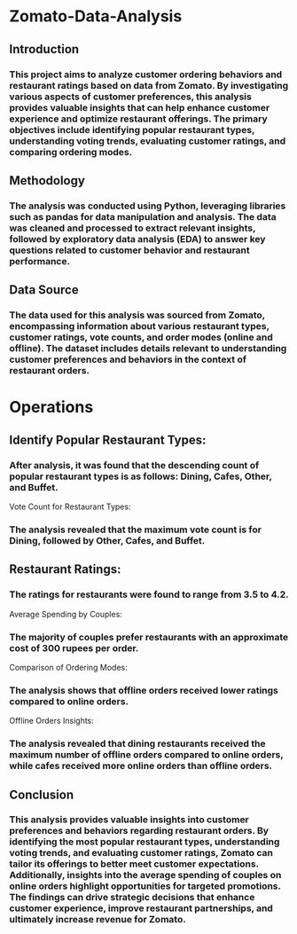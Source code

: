 # Zomato-Data-Analysis
## Introduction
### This project aims to analyze customer ordering behaviors and restaurant ratings based on data from Zomato. By investigating various aspects of customer preferences, this analysis provides valuable insights that can help enhance customer experience and optimize restaurant offerings. The primary objectives include identifying popular restaurant types, understanding voting trends, evaluating customer ratings, and comparing ordering modes.

## Methodology
### The analysis was conducted using Python, leveraging libraries such as pandas for data manipulation and analysis. The data was cleaned and processed to extract relevant insights, followed by exploratory data analysis (EDA) to answer key questions related to customer behavior and restaurant performance.

## Data Source
### The data used for this analysis was sourced from Zomato, encompassing information about various restaurant types, customer ratings, vote counts, and order modes (online and offline). The dataset includes details relevant to understanding customer preferences and behaviors in the context of restaurant orders.

# Operations
## Identify Popular Restaurant Types:

### After analysis, it was found that the descending count of popular restaurant types is as follows: Dining, Cafes, Other, and Buffet.
Vote Count for Restaurant Types:

### The analysis revealed that the maximum vote count is for Dining, followed by Other, Cafes, and Buffet.
## Restaurant Ratings:

### The ratings for restaurants were found to range from 3.5 to 4.2.
Average Spending by Couples:

### The majority of couples prefer restaurants with an approximate cost of 300 rupees per order.
Comparison of Ordering Modes:

### The analysis shows that offline orders received lower ratings compared to online orders.
Offline Orders Insights:

### The analysis revealed that dining restaurants received the maximum number of offline orders compared to online orders, while cafes received more online orders than offline orders.
## Conclusion
### This analysis provides valuable insights into customer preferences and behaviors regarding restaurant orders. By identifying the most popular restaurant types, understanding voting trends, and evaluating customer ratings, Zomato can tailor its offerings to better meet customer expectations. Additionally, insights into the average spending of couples on online orders highlight opportunities for targeted promotions. The findings can drive strategic decisions that enhance customer experience, improve restaurant partnerships, and ultimately increase revenue for Zomato.
